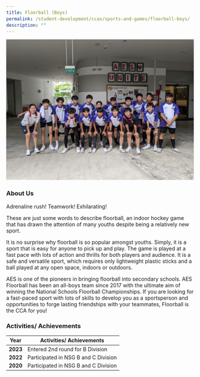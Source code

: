 ```yaml
---
title: Floorball (Boys)
permalink: /student-development/ccas/sports-and-games/floorball-boys/
description: ""
---
```

![](/images/floorball%202023.jpeg)
### About Us

Adrenaline rush!
Teamwork!
Exhilarating!  

These are just some words to describe floorball, an indoor hockey game that has drawn the attention of many youths despite being a relatively new sport.

It is no surprise why floorball is so popular amongst youths. Simply, it is a sport that is easy for anyone to pick up and play. The game is played at a fast pace with lots of action and thrills for both players and audience. It is a safe and versatile sport, which requires only lightweight plastic sticks and a ball played at any open space, indoors or outdoors.

AES is one of the pioneers in bringing floorball into secondary schools. AES Floorball has been an all-boys team since 2017 with the ultimate aim of winning the National Schools Floorball Championships. If you are looking for a fast-paced sport with lots of skills to develop you as a sportsperson and opportunities to forge lasting friendships with your teammates, Floorball is the CCA for you!

### Activities/ Achievements



| Year | Activities/ Achievements | 
| -------- | -------- | 
| **2023**    | Entered 2nd round for B Division    | 
| **2022**    |  Participated in NSG B and C Division     | 
| **2020**    |  Participated in NSG B and C Division     |